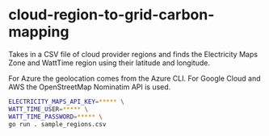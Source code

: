 # cloud-region-to-grid-carbon-mapping

Takes in a CSV file of cloud provider regions and finds the Electricity Maps Zone
and WattTime region using their latitude and longitude.

For Azure the geolocation comes from the Azure CLI. For Google Cloud and AWS the 
OpenStreetMap Nominatim API is used.

```sh
ELECTRICITY_MAPS_API_KEY=***** \
WATT_TIME_USER=***** \
WATT_TIME_PASSWORD=***** \
go run . sample_regions.csv
```
